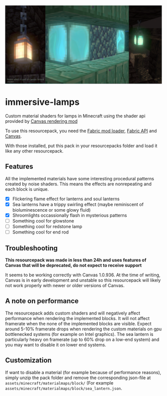 ![](https://github.com/Veikkosuhonen/immersive-lamps/blob/master/immersive-lamps.png)

# immersive-lamps

Custom material shaders for lamps in Minecraft using the shader api provided by [Canvas rendering mod](https://github.com/grondag/canvas) 

To use this resourcepack, you need the [Fabric mod loader](https://fabricmc.net/use/), 
[Fabric API](https://www.curseforge.com/minecraft/mc-mods/fabric-api) and 
[Canvas](https://github.com/grondag/canvas/releases).

With those installed, put this pack in your resourcepacks folder and load it like any other resourcepack.

## Features

All the implemented materials have some interesting procedural patterns created by noise shaders. This means the effects are nonrepeating and each block is unique.

- [x] Flickering flame effect for lanterns and soul lanterns 
- [x] Sea lanterns have a trippy swirling effect (maybe reminiscent of bioluminescence or some glowy fluid)
- [x] Shroomlights occassionally flash in mysterious patterns
- [ ] Something cool for glowstone
- [ ] Something cool for redstone lamp
- [ ] Something cool for end rod

## Troubleshooting

**This resourcepack was made in less than 24h and uses features of Canvas that will be deprecated, do not expect to receive support**

It seems to be working correctly with Canvas 1.0.936. At the time of writing, Canvas is in early development and unstable so this resourcepack will likely not work properly with newer or older versions of Canvas.

## A note on performance

The resourcepack adds custom shaders and will negatively affect performance when rendering the implemented blocks. It will not affect framerate when the none of the implemented blocks are visible. Expect around 5-10% framerate drops when rendering the custom materials on gpu bottlenecked systems (for example on Intel graphics). The sea lantern is particularly heavy on framerate (up to 60% drop on a low-end system) and you may want to disable it on lower end systems.

## Customization

If want to disable a material (for example because of performance reasons), simply unzip the pack folder and remove the corresponding json-file at `assets/minecraft/materialmaps/block/` (For example `assets/minecraft/materialmaps/block/sea_lantern.json`.
